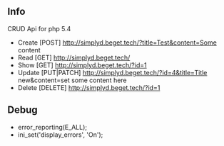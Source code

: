 ## Info

CRUD Api for php 5.4

- Create [POST] http://simplyd.beget.tech/?title=Test&content=Some content
- Read [GET] http://simplyd.beget.tech/
- Show [GET] http://simplyd.beget.tech/?id=1
- Update [PUT|PATCH] http://simplyd.beget.tech/?id=4&title=Title new&content=set some content here
- Delete [DELETE] http://simplyd.beget.tech/?id=1

## Debug

- error_reporting(E_ALL);
- ini_set('display_errors', 'On');